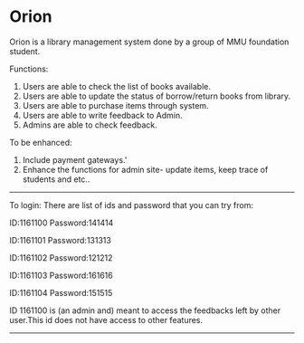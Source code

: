 # Orion
Orion is a library management system done by a group of MMU foundation student.

Functions:
1. Users are able to check the list of books available.
2. Users are able to update the status of borrow/return books from library.
3. Users are able to purchase items through system.
4. Users are able to write feedback to Admin.
5. Admins are able to check feedback.

To be enhanced:
1. Include payment gateways.'
2. Enhance the functions for admin site- update items, keep trace of students and etc..

--------------------------------------------------------------------------------------------------------------

To login:
There are list of ids and password that you can try from:

ID:1161100 
Password:141414

ID:1161101
Password:131313

ID:1161102
Password:121212

ID:1161103
Password:161616

ID:1161104
Password:151515

ID 1161100 is (an admin and) meant to access the feedbacks left by other user.This id does not have access to other features.


--------------------------------------------------------------------------------------------------------------


